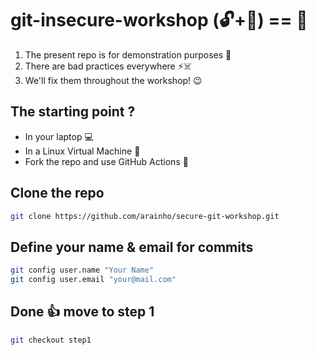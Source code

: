 # git-insecure-workshop  (🔓+🔑) == 🔐

1. The present repo is for demonstration purposes 🚗
2. There are bad practices everywhere ⚡☠️
3. We'll fix them throughout the workshop! 😉

## The starting point ?
- In your laptop 💻
- In a Linux Virtual Machine 🧵
- Fork the repo and use GitHub Actions 🍴

## Clone the repo
```bash
git clone https://github.com/arainho/secure-git-workshop.git
```

## Define your name & email for commits
```bash
git config user.name "Your Name"
git config user.email "your@mail.com"
```

## Done 👍 move to step 1
```bash
git checkout step1
```
